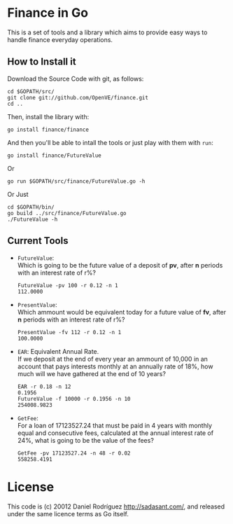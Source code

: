 # Finance in Go

This is a set of tools and a library which aims to provide
easy ways to handle finance everyday operations.

## How to Install it

Download the Source Code with git, as follows:

    cd $GOPATH/src/
    git clone git://github.com/OpenVE/finance.git
    cd ..

Then, install the library with:

    go install finance/finance

And then you'll be able to intall the tools or just play with them with `run`:

    go install finance/FutureValue

Or

    go run $GOPATH/src/finance/FutureValue.go -h

Or Just

    cd $GOPATH/bin/
    go build ../src/finance/FutureValue.go
    ./FutureValue -h

## Current Tools

-   `FutureValue`:  
    Which is going to be the future value of a deposit
    of **pv**, after **n** periods with an interest rate of r%?

        FutureValue -pv 100 -r 0.12 -n 1
        112.0000

-   `PresentValue`:  
    Which ammount would be equivalent today for a future value
    of **fv**, after **n** periods with an interest rate of r%?

        PresentValue -fv 112 -r 0.12 -n 1
        100.0000

-   `EAR`: Equivalent Annual Rate.  
    If we deposit at the end of every year an ammount of 10,000
    in an account that pays interests monthly at an annually rate
    of 18%, how much will we have gathered at the end of 10 years?

        EAR -r 0.18 -n 12
        0.1956
        FutureValue -f 10000 -r 0.1956 -n 10
        254008.9823

-   `GetFee`:  
    For a loan of 17123527.24 that must be paid in 4 years
    with monthly equal and consecutive fees,
    calculated at the annual interest rate of 24%,
    what is going to be the value of the fees?

        GetFee -pv 17123527.24 -n 48 -r 0.02
        558258.4191

# License

This code is (c) 20012 Daniel Rodríguez <http://sadasant.com/>, and released under the same licence terms as Go itself.
